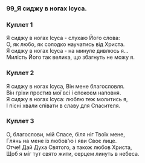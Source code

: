 ### 99_Я сиджу в ногах Ісуса.
### Куплет 1
Я сиджу в ногах Ісуса - слухаю Його слова: <br/>О, як любо, як солодко научатись від Христа.<br/>Я сиджу в ногах Ісуса - на минуле дивлюсь я... <br/>Милість Його так велика, що збагнуть не можу я.
### Куплет 2
Я сиджу в ногах Ісуса, Він мене благословля. <br/>Він гріхи простив мої всі і спокоєм наповня.<br/>Я сиджу в ногах Ісуса: люблю теж молитись я, <br/>І пісні хвали співати в славу для Спасителя.
### Куплет 3
О, благослови, мій Спасе, біля ніг Твоїх мене, <br/>Глянь на мене із любов'ю і яви Своє лице.<br/>Отче! Дай Духа Святого, а також любов Христа, <br/>Щоб я міг тут свято жити, серцем линуть в небеса.
